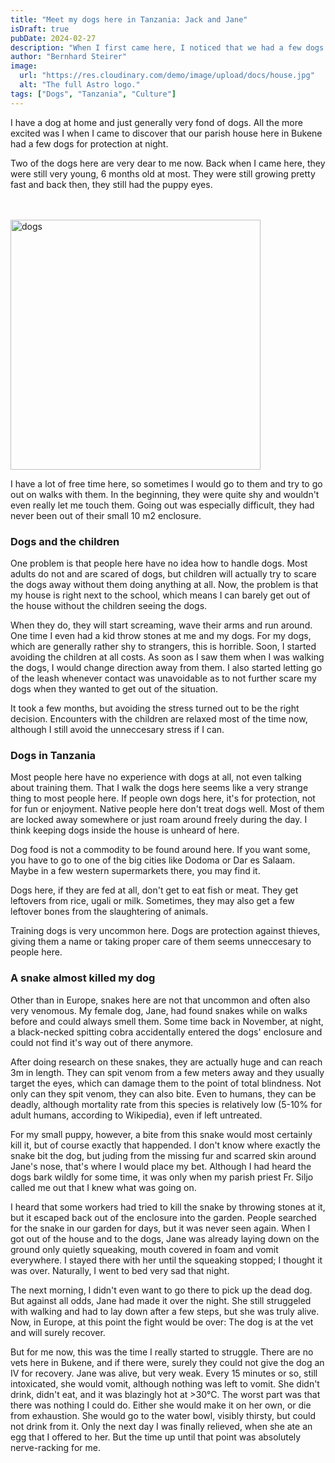 ```yaml
---
title: "Meet my dogs here in Tanzania: Jack and Jane"
isDraft: true
pubDate: 2024-02-27
description: "When I first came here, I noticed that we had a few dogs locked away next to our house. I started visiting them."
author: "Bernhard Steirer"
image:
  url: "https://res.cloudinary.com/demo/image/upload/docs/house.jpg"
  alt: "The full Astro logo."
tags: ["Dogs", "Tanzania", "Culture"]
---
```


I have a dog at home and just generally very fond of dogs. All the more excited was I when I came to discover that our parish house here in Bukene had a few dogs for protection at night.

Two of the dogs here are very dear to me now. Back when I came here, they were still very young, 6 months old at most. They were still growing pretty fast and back then, they still had the puppy eyes.

<br><br>
<img src="https://res.cloudinary.com/bernhardsteirer-cdn/image/upload/v1708886533/bernhardsteirer/production/yhx8tsrfrslnfinxcaow.jpg" alt="dogs" width="400"/>

I have a lot of free time here, so sometimes I would go to them and try to go out on walks with them. In the beginning, they were quite shy and wouldn't even really let me touch them. Going out was especially difficult, they had never been out of their small 10 m2
enclosure.

### Dogs and the children

One problem is that people here have no idea how to handle dogs. Most adults do not and are scared of dogs, but children will actually try to scare the dogs away without them doing anything at all. Now, the problem is that my house is right next to the school, which means I can barely get out of the house without the children seeing the dogs.

When they do, they will start screaming, wave their arms and run around. One time I even had a kid throw stones at me and my dogs. For my dogs, which are generally rather shy to strangers, this is horrible. Soon, I started avoiding the children at all costs. As soon as I saw them when I was walking the dogs, I would change direction away from them. I also started letting go of the leash whenever contact was unavoidable as to not further scare my dogs when they wanted to get out of the situation.

It took a few months, but avoiding the stress turned out to be the right decision. Encounters with the children are relaxed most of the time now, although I still avoid the unneccesary stress if I can.

### Dogs in Tanzania

Most people here have no experience with dogs at all, not even talking about training them. That I walk the dogs here seems like a very strange thing to most people here. If people own dogs here, it's for protection, not for fun or enjoyment. Native people here don't treat dogs well. Most of them are locked away somewhere or just roam around freely during the day. I think keeping dogs inside the house is unheard of here.

Dog food is not a commodity to be found around here. If you want some, you have to go to one of the big cities like Dodoma or Dar es Salaam. Maybe in a few western supermarkets there, you may find it.

Dogs here, if they are fed at all, don't get to eat fish or meat. They get leftovers from rice, ugali or milk. Sometimes, they may also get a few leftover bones from the slaughtering of animals.

Training dogs is very uncommon here. Dogs are protection against thieves, giving them a name or taking proper care of them seems unneccesary to people here.

### A snake almost killed my dog

Other than in Europe, snakes here are not that uncommon and often also very venomous. My female dog, Jane, had found snakes while on walks before and could always smell them. Some time back in November, at night, a black-necked spitting cobra accidentally entered the dogs' enclosure and could not find it's way out of there anymore.

After doing research on these snakes, they are actually huge and can reach 3m in length. They can spit venom from a few meters away and they usually target the eyes, which can damage them to the point of total blindness. Not only can they spit venom, they can also bite. Even to humans, they can be deadly, although mortality rate from this species is relatively low (5-10% for adult humans, according to Wikipedia), even if left untreated.

For my small puppy, however, a bite from this snake would most certainly kill it, but of course exactly that happended. I don't know where exactly the snake bit the dog, but juding from the missing fur and scarred skin around Jane's nose, that's where I would place my bet. Although I had heard the dogs bark wildly for some time, it was only when my parish priest Fr. Siljo called me out that I knew what was going on.

I heard that some workers had tried to kill the snake by throwing stones at it, but it escaped back out of the enclosure into the garden. People searched for the snake in our garden for days, but it was never seen again. When I got out of the house and to the dogs, Jane was already laying down on the ground only quietly squeaking, mouth covered in foam and vomit everywhere. I stayed there with her until the squeaking stopped; I thought it was over. Naturally, I went to bed very sad that night.

The next morning, I didn't even want to go there to pick up the dead dog. But against all odds, Jane had made it over the night. She still struggeled with walking and had to lay down after a few steps, but she was truly alive. Now, in Europe, at this point the fight would be over: The dog is at the vet and will surely recover.

But for me now, this was the time I really started to struggle. There are no vets here in Bukene, and if there were, surely they could not give the dog an IV for recovery. Jane was alive, but very weak. Every 15 minutes or so, still intoxicated, she would vomit, although nothing was left to vomit. She didn't drink, didn't eat, and it was blazingly hot at >30°C. The worst part was that there was nothing I could do. Either she would make it on her own, or die from exhaustion. She would go to the water bowl, visibly thirsty, but could not drink from it. Only the next day I was finally relieved, when she ate an egg that I offered to her. But the time up until that point was absolutely nerve-racking for me.
